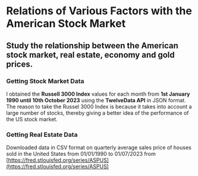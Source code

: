 # Relations of Various Factors with the American Stock Market

## Study the relationship between the **American stock market, real estate, economy and gold prices**.

### Getting Stock Market Data

I obtained the **Russell 3000 Index** values for each month from **1st January 1990 until 10th October 2023** using the **TwelveData API** in JSON format.
The reason to take the Russel 3000 Index is because it takes into account a large number of stocks, thereby giving a better idea of the performance of the US stock market.

### Getting Real Estate Data

Downloaded data in CSV format on quarterly average sales price of houses sold in the United States from 01/01/1990 to 01/07/2023 from [https://fred.stlouisfed.org/series/ASPUS](https://fred.stlouisfed.org/series/ASPUS)
